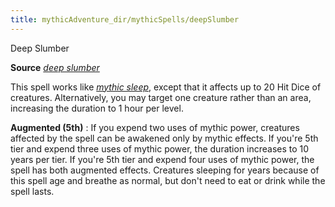 ```yaml
---
title: mythicAdventure_dir/mythicSpells/deepSlumber
---
```

Deep Slumber

**Source** [_deep slumber_](spell_dir/deepSlumber#_deep-slumber)

This spell works like [_mythic sleep_](mythicAdventures/mythicSpell_dir/sleep), except that it affects up to 20 Hit Dice of creatures. Alternatively, you may target one creature rather than an area, increasing the duration to 1 hour per level.

**Augmented (5th)** : If you expend two uses of mythic power, creatures affected by the spell can be awakened only by mythic effects. If you're 5th tier and expend three uses of mythic power, the duration increases to 10 years per tier. If you're 5th tier and expend four uses of mythic power, the spell has both augmented effects. Creatures sleeping for years because of this spell age and breathe as normal, but don't need to eat or drink while the spell lasts.

